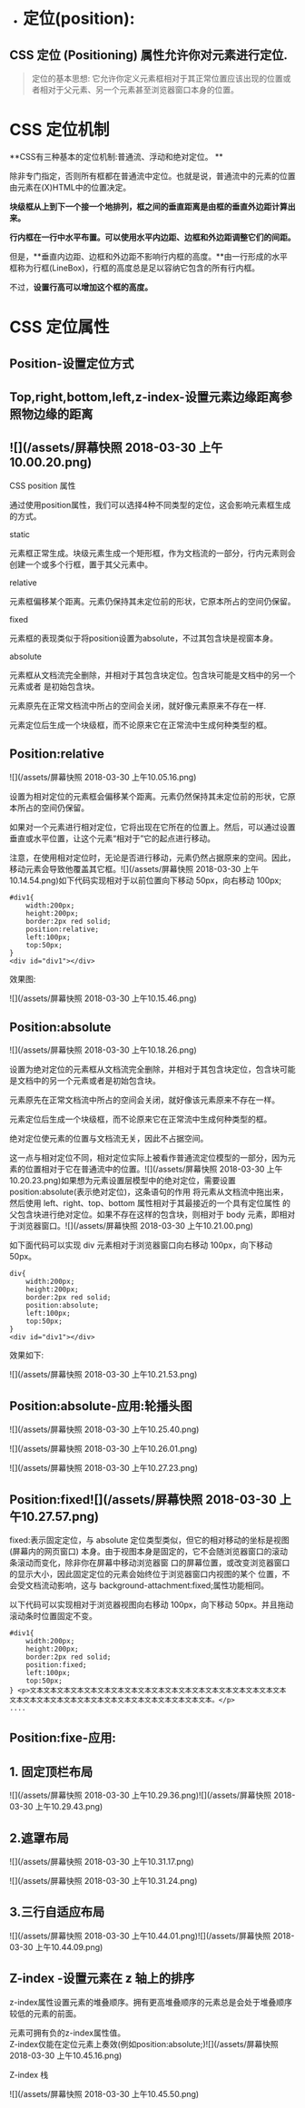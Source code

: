 * # 定位\(position\):

## CSS 定位 \(Positioning\) 属性允许你对元素进行定位.

> 定位的基本思想: 它允许你定义元素框相对于其正常位置应该出现的位置或者相对于父元素、另一个元素甚至浏览器窗口本身的位置。

# CSS 定位机制

**CSS有三种基本的定位机制:普通流、浮动和绝对定位。 **

除非专门指定，否则所有框都在普通流中定位。也就是说，普通流中的元素的位置由元素在\(X\)HTML中的位置决定。

**块级框从上到下一个接一个地排列，框之间的垂直距离是由框的垂直外边距计算出来。**

**行内框在一行中水平布置。可以使用水平内边距、边框和外边距调整它们的间距。**

但是，**垂直内边距、边框和外边距不影响行内框的高度。**由一行形成的水平框称为行框\(LineBox\)，行框的高度总是足以容纳它包含的所有行内框。

不过，**设置行高可以增加这个框的高度。**

# CSS 定位属性

## Position-设置定位方式

## Top,right,bottom,left,z-index-设置元素边缘距离参照物边缘的距离

## ![](/assets/屏幕快照 2018-03-30 上午10.00.20.png) 

CSS position 属性

通过使用position属性，我们可以选择4种不同类型的定位，这会影响元素框生成的方式。



static

元素框正常生成。块级元素生成一个矩形框，作为文档流的一部分，行内元素则会创建一个或多个行框，置于其父元素中。

relative

元素框偏移某个距离。元素仍保持其未定位前的形状，它原本所占的空间仍保留。

fixed

元素框的表现类似于将position设置为absolute，不过其包含块是视窗本身。

absolute

元素框从文档流完全删除，并相对于其包含块定位。包含块可能是文档中的另一个元素或者 是初始包含块。

元素原先在正常文档流中所占的空间会关闭，就好像元素原来不存在一样.

元素定位后生成一个块级框，而不论原来它在正常流中生成何种类型的框。

## Position:relative

![](/assets/屏幕快照 2018-03-30 上午10.05.16.png)

设置为相对定位的元素框会偏移某个距离。元素仍然保持其未定位前的形状，它原本所占的空间仍保留。

如果对一个元素进行相对定位，它将出现在它所在的位置上。然后，可以通过设置垂直或水平位置，让这个元素“相对于”它的起点进行移动。

注意，在使用相对定位时，无论是否进行移动，元素仍然占据原来的空间。因此，移动元素会导致他覆盖其它框。![](/assets/屏幕快照 2018-03-30 上午10.14.54.png)如下代码实现相对于以前位置向下移动 50px，向右移动 100px;

```
#div1{
    width:200px;
    height:200px;
    border:2px red solid;
    position:relative;
    left:100px;
    top:50px;
}
<div id="div1"></div>
```

效果图:

![](/assets/屏幕快照 2018-03-30 上午10.15.46.png)



## Position:absolute

![](/assets/屏幕快照 2018-03-30 上午10.18.26.png)

设置为绝对定位的元素框从文档流完全删除，并相对于其包含块定位，包含块可能是文档中的另一个元素或者是初始包含块。

元素原先在正常文档流中所占的空间会关闭，就好像该元素原来不存在一样。

元素定位后生成一个块级框，而不论原来它在正常流中生成何种类型的框。



绝对定位使元素的位置与文档流无关，因此不占据空间。

这一点与相对定位不同，相对定位实际上被看作普通流定位模型的一部分，因为元素的位置相对于它在普通流中的位置。![](/assets/屏幕快照 2018-03-30 上午10.20.23.png)如果想为元素设置层模型中的绝对定位，需要设置position:absolute\(表示绝对定位\)，这条语句的作用 将元素从文档流中拖出来，然后使用 left、right、top、bottom 属性相对于其最接近的一个具有定位属性 的父包含块进行绝对定位。如果不存在这样的包含块，则相对于 body 元素，即相对于浏览器窗口。![](/assets/屏幕快照 2018-03-30 上午10.21.00.png)

如下面代码可以实现 div 元素相对于浏览器窗口向右移动 100px，向下移动 50px。

```
div{
    width:200px;
    height:200px;
    border:2px red solid;
    position:absolute;
    left:100px;
    top:50px;
}
<div id="div1"></div>
```

效果如下:

![](/assets/屏幕快照 2018-03-30 上午10.21.53.png)

## Position:absolute-应用:轮播头图

![](/assets/屏幕快照 2018-03-30 上午10.25.40.png)

![](/assets/屏幕快照 2018-03-30 上午10.26.01.png)

![](/assets/屏幕快照 2018-03-30 上午10.27.23.png)



## Position:fixed![](/assets/屏幕快照 2018-03-30 上午10.27.57.png)

fixed:表示固定定位，与 absolute 定位类型类似，但它的相对移动的坐标是视图\(屏幕内的网页窗口\) 本身。由于视图本身是固定的，它不会随浏览器窗口的滚动条滚动而变化，除非你在屏幕中移动浏览器窗 口的屏幕位置，或改变浏览器窗口的显示大小，因此固定定位的元素会始终位于浏览器窗口内视图的某个 位置，不会受文档流动影响，这与 background-attachment:fixed;属性功能相同。

以下代码可以实现相对于浏览器视图向右移动 100px，向下移动 50px。并且拖动滚动条时位置固定不变。

```
#div1{
    width:200px;
    height:200px;
    border:2px red solid;
    position:fixed;
    left:100px;
    top:50px;
} <p>文本文本文本文本文本文本文本文本文本文本文本文本文本文本文本文本文本文本文本 文本文本文本文本文本文本文本文本文本文本文本文本文本文本文本。</p>
....
```

## Position:fixe-应用:

## 1. 固定顶栏布局

![](/assets/屏幕快照 2018-03-30 上午10.29.36.png)![](/assets/屏幕快照 2018-03-30 上午10.29.43.png)

## 2.遮罩布局

![](/assets/屏幕快照 2018-03-30 上午10.31.17.png)

![](/assets/屏幕快照 2018-03-30 上午10.31.24.png)

## 3.三行自适应布局

![](/assets/屏幕快照 2018-03-30 上午10.44.01.png)![](/assets/屏幕快照 2018-03-30 上午10.44.09.png)

## Z-index -设置元素在 z 轴上的排序

z-index属性设置元素的堆叠顺序。拥有更高堆叠顺序的元素总是会处于堆叠顺序较低的元素的前面。

元素可拥有负的z-index属性值。  
Z-index仅能在定位元素上奏效\(例如position:absolute;\)![](/assets/屏幕快照 2018-03-30 上午10.45.16.png)

Z-index 栈

![](/assets/屏幕快照 2018-03-30 上午10.45.50.png)













